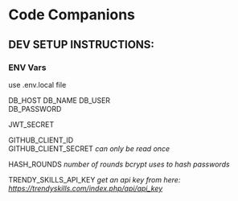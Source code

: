 # Code Companions

## DEV SETUP INSTRUCTIONS:


### ENV Vars
use .env.local file

DB_HOST
DB_NAME
DB_USER  
DB_PASSWORD

JWT_SECRET  

GITHUB_CLIENT_ID  
GITHUB_CLIENT_SECRET _can only be read once_  

HASH_ROUNDS _number of rounds bcrypt uses to hash passwords_

TRENDY_SKILLS_API_KEY _get an api key from here: https://trendyskills.com/index.php/api/api_key_